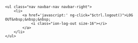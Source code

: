     <ul class="nav navbar-nav navbar-right">
        <li>
            <a href='javascript:' ng-click="$ctrl.logout()">LOG OUT&nbsp;&nbsp;&nbsp;
                <i class="ion-log-out size-16"></i>
            </a>
        </li>
    </ul>
